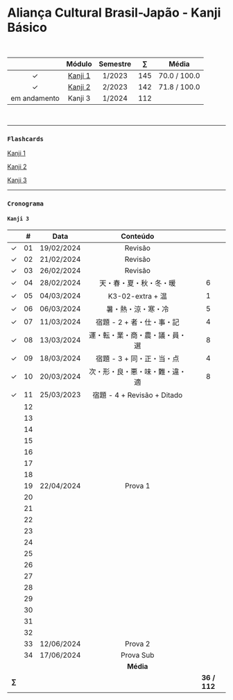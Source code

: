 # Aliança Cultural Brasil-Japão - Kanji Básico

<br>

|  | Módulo | Semestre | $\sum$ | Média |
|:---:|:---:|:--------:|:---:|:---:|
| &check; | [Kanji 1](https://github.com/cintia-shinoda/alianca-kanji_basico/tree/master/Kanji%201) | 1/2023 | 145 | 70.0 / 100.0 |
| &check; | [Kanji 2](https://github.com/cintia-shinoda/alianca-kanji_basico/tree/master/Kanji%202) | 2/2023 | 142 | 71.8 / 100.0 |
| em andamento | Kanji 3 | 1/2024 | 112 |

<br>

---

### ```Flashcards```
[Kanji 1](https://quizlet.com/br/792091545/kanji-1-flash-cards/)

[Kanji 2](https://quizlet.com/br/817726587/kanji-2-flash-cards/)

[Kanji 3](https://quizlet.com/br/888266597/kanji-3-flash-cards/)

---

### ```Cronograma```
#### ```Kanji 3```

|  | # | Data | Conteúdo |  |
|:---:|:---:|:---:|:---:|:---:|
| &check; | 01 | 19/02/2024 | Revisão |  |
| &check; | 02 | 21/02/2024 | Revisão |  |
| &check; | 03 | 26/02/2024 | Revisão |  |
| &check; | 04 | 28/02/2024 | 天・春・夏・秋・冬・暖 | 6 |
| &check; | 05 | 04/03/2024 | K3-02-extra + 温 | 1 |
| &check; | 06 | 06/03/2024 | 暑・熱・涼・寒・冷 | 5 |
| &check; | 07 | 11/03/2024 | 宿題 - 2 + 者・仕・事・記 | 4 |
| &check; | 08 | 13/03/2024 | 運・転・業・商・農・議・員・選 | 8 |
| &check; | 09 | 18/03/2024 | 宿題 - 3 + 同・正・当・点 | 4 |
| &check; | 10 | 20/03/2024 | 次・形・良・悪・味・難・違・適 | 8 |
| &check; | 11 | 25/03/2023 | 宿題 - 4 + Revisão + Ditado |  |
|  | 12 |  |  |  |
|  | 13 |  |  |  |
|  | 14 |  |  |  |
|  | 15 |  |  |  |
|  | 16 |  |  |  |
|  | 17 |  |  |  |
|  | 18 |  |  |  |
|  | 19 | 22/04/2024 | Prova 1 |  |
|  | 20 |  |  |  |
|  | 21 |  |  |  |
|  | 22 |  |  |  |
|  | 23 |  |  |  |
|  | 24 |  |  |  |
|  | 25 |  |  |  |
|  | 26 |  |  |  |
|  | 27 |  |  |  |
|  | 28 |  |  |  |
|  | 29 |  |  |  |
|  | 30 |  |  |  |
|  | 31 |  |  |  |
|  | 32 |  |  |  |
|  | 33 | 12/06/2024 | Prova 2 |  |
|  | 34 | 17/06/2024 | Prova Sub |  |
| |  |  | **Média**  |  |
| **$\sum$** |  |  |  | **36 / 112** |